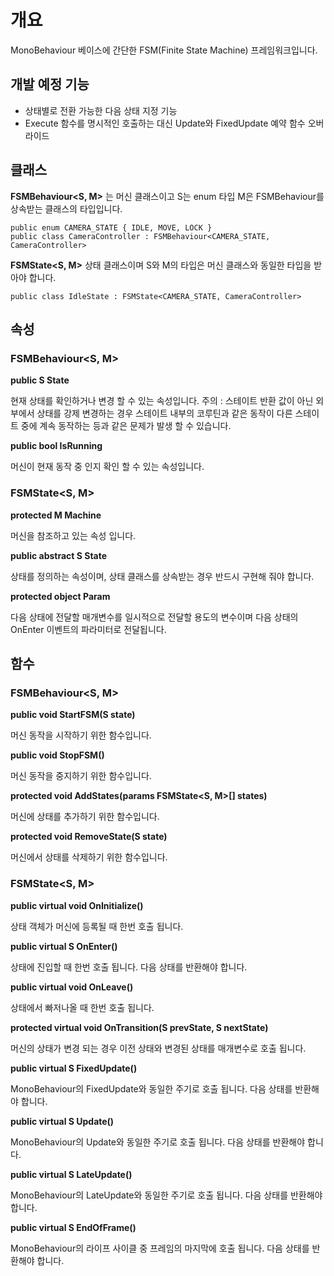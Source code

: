 # 개요
MonoBehaviour 베이스에 간단한 FSM(Finite State Machine) 프레임워크입니다.

## 개발 예정 기능

* 상태별로 전환 가능한 다음 상태 지정 기능
* Execute 함수를 명시적인 호출하는 대신 Update와 FixedUpdate 예약 함수 오버라이드

## 클래스

**FSMBehaviour\<S, M>** 는 머신 클래스이고 S는 enum 타입 M은 FSMBehaviour를 상속받는 클래스의 타입입니다.

```
public enum CAMERA_STATE { IDLE, MOVE, LOCK }
public class CameraController : FSMBehaviour<CAMERA_STATE, CameraController>
```

**FSMState\<S, M>** 상태 클래스이며 S와 M의 타입은 머신 클래스와 동일한 타입을 받아야 합니다.

```
public class IdleState : FSMState<CAMERA_STATE, CameraController>
```

## 속성

### FSMBehaviour\<S, M>

**public S State**

현재 상태를 확인하거나 변경 할 수 있는 속성입니다. 
주의 : 스테이트 반환 값이 아닌 외부에서 상태를 강제 변경하는 경우 스테이트 내부의 코루틴과 같은 동작이 다른 스테이트 중에 계속 동작하는 등과 같은 문제가 발생 할 수 있습니다.

**public bool IsRunning**

머신이 현재 동작 중 인지 확인 할 수 있는 속성입니다.

### FSMState\<S, M>

**protected M Machine**

머신을 참조하고 있는 속성 입니다.

**public abstract S State**

상태를 정의하는 속성이며, 상태 클래스를 상속받는 경우 반드시 구현해 줘야 합니다.

**protected object Param**

다음 상태에 전달할 매개변수를 일시적으로 전달할 용도의 변수이며 다음 상태의 OnEnter 이벤트의 파라미터로 전달됩니다.

## 함수

### FSMBehaviour\<S, M>

**public void StartFSM(S state)**

머신 동작을 시작하기 위한 함수입니다.

**public void StopFSM()**

머신 동작을 중지하기 위한 함수입니다.

**protected void AddStates(params FSMState\<S, M>[] states)**

머신에 상태를 추가하기 위한 함수입니다.

**protected void RemoveState(S state)**

머신에서 상태를 삭제하기 위한 함수입니다.

### FSMState\<S, M>

**public virtual void OnInitialize()**

상태 객체가 머신에 등록될 때 한번 호출 됩니다.

**public virtual S OnEnter()**

상태에 진입할 때 한번 호출 됩니다. 다음 상태를 반환해야 합니다.

**public virtual void OnLeave()**

상태에서 빠저나올 때 한번 호출 됩니다.

**protected virtual void OnTransition(S prevState, S nextState)**

머신의 상태가 변경 되는 경우 이전 상태와 변경된 상태를 매개변수로 호출 됩니다.

**public virtual S FixedUpdate()**

MonoBehaviour의 FixedUpdate와 동일한 주기로 호출 됩니다. 다음 상태를 반환해야 합니다.

**public virtual S Update()**

MonoBehaviour의 Update와 동일한 주기로 호출 됩니다. 다음 상태를 반환해야 합니다.

**public virtual S LateUpdate()**

MonoBehaviour의 LateUpdate와 동일한 주기로 호출 됩니다. 다음 상태를 반환해야 합니다.

**public virtual S EndOfFrame()**

MonoBehaviour의 라이프 사이클 중 프레임의 마지막에 호출 됩니다. 다음 상태를 반환해야 합니다.

